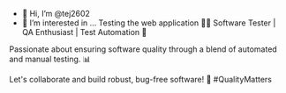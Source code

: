- 👋 Hi, I’m @tej2602
- 👀 I’m interested in ... Testing the web application
👨‍💻 Software Tester | QA Enthusiast | Test Automation 🤖

Passionate about ensuring software quality through a blend of automated and manual testing. 📊

Let's collaborate and build robust, bug-free software! 🚀 #QualityMatters
<!---
tej2602/tej2602 is a ✨ special ✨ repository because its `README.md` (this file) appears on your GitHub profile.
You can click the Preview link to take a look at your changes.
--->
